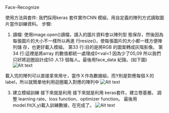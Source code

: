 Face-Recognize

使用方法與套件:
我們採用keras 套件實作CNN 模組，用自定義的陣列方式讀取圖
片當作訓練資料。
步驟:
1. 讀檔:
使用image.open()讀檔，讀入的圖片資料會以陣列型
態保存，然後因為每張圖片的大小不一樣所以再進
行resize()，使每張圖片的大小都一樣方便陣列儲
存，也更好載入模組。
第33 行:目的是將RGB 的圖案轉成灰階影像。
第34 行:這裡是將array 的數值都統一處理成0<val<1
因為少了05,09 所以我們只好將迴圈設計成50 人13
個每人。最後用face_data 紀錄。(如下圖)
![Alt text](https://imgur.com/viJCU3S.jpg)

載入完的陣列可以直接拿來用ㄝ，當作Ｘ作為數據組，而Y則是對應每個Ｘ的label，所以就簡單地利用迴圈載入對應的陣列中
![Alt text](https://imgur.com/4twE3UO.jpg)

3. 建立模組訓練
接下來就是利用 接下來就是利用 keras套件，建立卷基層。
調整 learning rate、loss function、optimizer function。
最後用 model.fit(X,y)載入訓練數據，在完成了。
![Alt text](https://imgur.com/QIGCPWs.jpg)